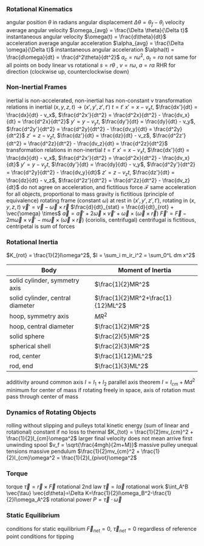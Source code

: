 ### Rotational Kinematics
angular position $\theta$ in radians
angular displacement $\Delta \theta = \theta_f - \theta_i$
velocity
	average angular velocity $\omega_{avg} = \frac{\Delta \theta}{\Delta t}$
	instantaneous angular velocity $\omega(t) = \frac{d\theta}{dt}$
acceleration
	average angular acceleration $\alpha_{avg} = \frac{\Delta \omega}{\Delta t}$
	instantaneous angular acceleration $\alpha(t) = \frac{d\omega}{dt} = \frac{d^2\theta}{dt^2}$
	$a_c = r\omega^2$, $a_t = r\alpha$
not same for all points on body
linear vs rotational
	$s = r\theta$ , $v = r\omega$, $a = r\alpha$
RHR for direction (clockwise up, counterclockwise down)
### Non-Inertial Frames
inertial is non-accelerated, non-inertial has non-constant v
transformation relations in inertial $(x, y, z, t) \to (x',y',z',t')$
	$t = t'$
	$x' = x - v_xt$, $\frac{dx'}{dt} = \frac{dx}{dt} - v_x$, $\frac{d^2x'}{dt^2} = \frac{d^2x}{dt^2} - \frac{dv_x}{dt} = \frac{d^2x}{dt^2}$
	$y' = y - v_yt$, $\frac{dy'}{dt} = \frac{dy}{dt} - v_y$, $\frac{d^2y'}{dt^2} = \frac{d^2y}{dt^2} - \frac{dv_y}{dt} = \frac{d^2y}{dt^2}$
	$z' = z - v_zt$, $\frac{dz'}{dt} = \frac{dz}{dt} - v_z$, $\frac{d^2z'}{dt^2} = \frac{d^2z}{dt^2} - \frac{dv_z}{dt} = \frac{d^2z}{dt^2}$
transformation relations in non-inertial
	$t = t'$
	$x' = x - v_xt$, $\frac{dx'}{dt} = \frac{dx}{dt} - v_x$, $\frac{d^2x'}{dt^2} = \frac{d^2x}{dt^2} - \frac{dv_x}{dt}$
	$y' = y - v_yt$, $\frac{dy'}{dt} = \frac{dy}{dt} - v_y$, $\frac{d^2y'}{dt^2} = \frac{d^2y}{dt^2} - \frac{dv_y}{dt}$
	$z' = z - v_zt$, $\frac{dz'}{dt} = \frac{dz}{dt} - v_z$, $\frac{d^2z'}{dt^2} = \frac{d^2z}{dt^2} - \frac{dv_z}{dt}$
	do not agree on acceleration, and fictitious force $\mathcal{F}$
		same acceleration for all objects, proportional to mass
		gravity is fictitious (principle of equivalence)
rotating frame (constant $\omega$)
	at rest in $(x', y', z', t')$, rotating in $(x, y, z, t)$
	$\vec{v}' = \vec{v} - \vec{\omega} \times \vec{r}$
	$\frac{d}{dt}_{stat} = \frac{d}{dt}_{rot} + \vec{\omega} \times$
	$\vec{a} = \vec{a}' + 2\vec{\omega}\times\vec{v}' + \vec{\omega}\times(\vec{\omega}\times\vec{r})$
	$\vec{F}' = \vec{F}- 2m\vec{\omega}\times\vec{v}' - m\vec{\omega}\times(\vec{\omega}\times\vec{r})$ (coriolis, centrifugal)
centrifugal is fictitious, centripetal is sum of forces
### Rotational Inertia
$K_{rot} = \frac{1}{2}I\omega^2$, $I = \sum_i m_ir_i^2 = \sum_0^L dm x^2$

| Body | Moment of Inertia |
| ---- | ----------------- |
|  solid cylinder, symmetry axis    | $\frac{1}{2}MR^2$ |
| solid cylinder, central diameter | $\frac{1}{2}MR^2+\frac{1}{12}ML^2$ |
| hoop, symmetry axis | $MR^2$ |
| hoop, central diameter | $\frac{1}{2}MR^2$ |
| solid sphere | $\frac{2}{5}MR^2$ |
|spherical shell | $\frac{2}{3}MR^2$ |
| rod, center | $\frac{1}{12}ML^2$ |
| rod, end | $\frac{1}{3}ML^2$ |
additivity around common axis
	$I = I_1 + I_2$
parallel axis theorem
	$I = I_{cm} + Md^2$
minimum for center of mass
if rotating freely in space, axis of rotation must pass through center of mass
### Dynamics of Rotating Objects
rolling without slipping and pulleys
	total kinetic energy (sum of linear and rotational) constant if no loss to thermal
		$K_{tot} = \frac{1}{2}mv_{cm}^2 + \frac{1}{2}I_{cm}\omega^2$
larger final velocity does not mean arrive first
unwinding spool
	$v_f = \sqrt{\frac{4mgh}{2m+M}}$
massive pulley
	unequal tensions
massive pendulum
	$\frac{1}{2}mv_{cm}^2 + \frac{1}{2}I_{cm}\omega^2 = \frac{1}{2}I_{pivot}\omega^2$
### Torque
torque
	$\vec{\tau}=\vec{r}\times\vec{F}$
rotational 2nd law
	$\vec{\tau}=I\vec{\alpha}$
rotational work
	$\int_A^B \vec{\tau} \vec{d\theta}=\Delta K=\frac{1}{2}I\omega_B^2-\frac{1}{2}I\omega_A^2$
rotational power
	$P=\vec{\tau}\cdot\vec{\omega}$
### Static Equilibrium
conditions for static equilibrium
	$\vec{F}_{net}=0$, $\vec{\tau}_{net}=0$ regardless of reference point
conditions for tipping